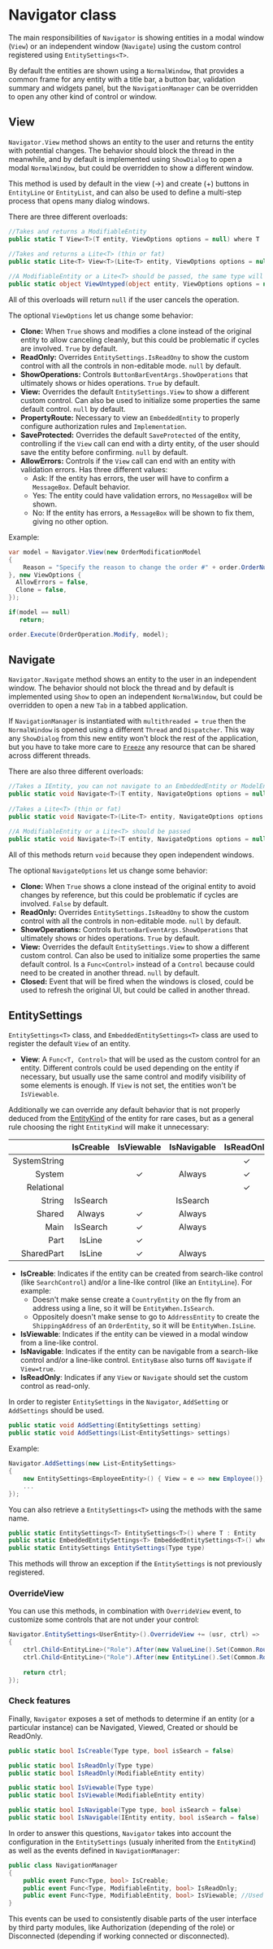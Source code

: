 ﻿# Navigator class

The main responsibilities of `Navigator` is showing entities in a modal window (`View`) or an independent window (`Navigate`) using the custom control registered using `EntitySettings<T>`. 

By default the entities are shown using a `NormalWindow`, that provides a common frame for any entity with a title bar, a button bar, validation summary and widgets panel, but the `NavigationManager` can be overridden to open any other kind of control or window.  

## View

`Navigator.View` method shows an entity to the user and returns the entity with potential changes. The behavior should block the thread in the meanwhile, and by default is implemented using `ShowDialog` to open a modal `NormalWindow`, but could be overridden to show a different window.

This method is used by default in the view (->) and create (+) buttons in `EntityLine` or `EntityList`, and can also be used to define a multi-step process that opens many dialog windows. 

There are three different overloads: 

```C#
//Takes and returns a ModifiableEntity
public static T View<T>(T entity, ViewOptions options = null) where T : ModifiableEntity
 
//Takes and returns a Lite<T> (thin or fat)
public static Lite<T> View<T>(Lite<T> entity, ViewOptions options = null) where T: class, IEntity

//A ModifiableEntity or a Lite<T> should be passed, the same type will be returned 
public static object ViewUntyped(object entity, ViewOptions options = null)
```

All of this overloads will return `null` if the user cancels the operation.

The optional `ViewOptions` let us change some behavior: 

* **Clone:** When `True` shows and modifies a clone instead of the original entity to allow canceling cleanly, but this could be problematic if cycles are involved. `True` by default.
* **ReadOnly:** Overrides `EntitySettings.IsReadOny` to show the custom control with all the controls in non-editable mode. `null` by default.
* **ShowOperations:** Controls `ButtonBarEventArgs.ShowOperations` that ultimately shows or hides operations. `True` by default.
* **View:** Overrides the default `EntitySettings.View` to show a different custom control. Can also be used to initialize some properties the same default control. `null` by default.
* **PropertyRoute:** Necessary to view an `EmbeddedEntity` to properly configure authorization rules and `Implementation`.
* **SaveProtected:** Overrides the default `SaveProtected` of the entity, controlling if the `View` call can end with a dirty entity, of the user should save the entity before confirming. `null` by default.
* **AllowErrors:** Controls if the `View` call can end with an entity with validation errors. Has three different values: 
	* Ask: If the entity has errors, the user will have to confirm a `MessageBox`. Default behavior. 
	* Yes: The entity could have validation errors, no `MessageBox` will be shown.
	* No: If the entity has errors, a `MessageBox` will be shown to fix them, giving no other option.

Example: 


```C#
var model = Navigator.View(new OrderModificationModel
{
    Reason = "Specify the reason to change the order #" + order.OrderNumber
}, new ViewOptions {
  AllowErrors = false, 
  Clone = false, 
});

if(model == null)
   return;

order.Execute(OrderOperation.Modify, model);
```

## Navigate
`Navigator.Navigate` method shows an entity to the user in an independent window. The behavior should not block the thread and by default is implemented using `Show` to open an independent `NormalWindow`, but could be overridden to open a new `Tab` in a tabbed application. 

If `NavigationManager` is instantiated with `multithreaded = true` then the `NormalWindow` is opened using a different `Thread` and `Dispatcher`. This way any `ShowDialog` from this new entity won't block the rest of the application, but you have to take more care to [`Freeze`](http://msdn.microsoft.com/en-us/library/system.windows.freezable(v=vs.110).aspx) any resource that can be shared across different threads. 


There are also three different overloads: 

```C#
//Takes a IEntity, you can not navigate to an EmbeddedEntity or ModelEntity!
public static void Navigate<T>(T entity, NavigateOptions options = null) where T : IEntity
 
//Takes a Lite<T> (thin or fat)
public static void Navigate<T>(Lite<T> entity, NavigateOptions options = null) where T : class, IEntity

//A ModifiableEntity or a Lite<T> should be passed
public static void Navigate<T>(T entity, NavigateOptions options = null) where T : IEntity
```

All of this methods return `void` because they open independent windows.

The optional `NavigateOptions` let us change some behavior: 

* **Clone:** When `True` shows a clone instead of the original entity to avoid changes by reference, but this could be problematic if cycles are involved. `False` by default.
* **ReadOnly:** Overrides `EntitySettings.IsReadOny` to show the custom control with all the controls in non-editable mode. `null` by default.
* **ShowOperations:** Controls `ButtonBarEventArgs.ShowOperations` that ultimately shows or hides operations. `True` by default.
* **View:** Overrides the default `EntitySettings.View` to show a different custom control. Can also be used to initialize some properties the same default control. Is a `Func<Control>` instead of a `Control` because could need to be created in another thread. `null` by default.
* **Closed:** Event that will be fired when the windows is closed, could be used to refresh the original UI, but could be called in another thread.


## EntitySettings

`EntitySettings<T>` class, and `EmbeddedEntitySettings<T>` class are used to register the default `View` of an entity.

* **View**: A `Func<T, Control>` that will be used as the custom control for an entity. Different controls could be used depending on the entity if necessary, but usually use the same control and modify visibility of some elements is enough. If `View` is not set, the entities won't be `IsViewable`. 

Additionally we can override any default behavior that is not properly deduced from the [EntityKind](../../Signum.Entities/EntityKindAttribute.md) of the entity for rare cases, but as a general rule choosing the right `EntityKind` will make it unnecessary:


|               |IsCreable    |	IsViewable	|IsNavigable| IsReadOnly
|--------------:|:-----------:|:-----------:|:---------:|:-----------:
| SystemString	| 	          |      	    |	        | ✓
| System	    | 	          |✓            |Always	    | ✓
| Relational	| 	          |             |     	    | ✓
| String	    | IsSearch    |	            |IsSearch	| 
| Shared	    | Always	  |✓	        |Always	    | 
| Main	        | IsSearch    |✓	        |Always	    | 
| Part	        | IsLine	  |✓	        |    	    | 
| SharedPart	| IsLine	  |✓	        |Always	    | 


* **IsCreable**: Indicates if the entity can be created from search-like control (like `SearchControl`) and/or a line-like control (like an `EntityLine`). For example:
	* Doesn't make sense create a `CountryEntity` on the fly from an address using a line, so it will be `EntityWhen.IsSearch`.
	* Oppositely doesn't make sense to go to `AddressEntity` to create the `ShippingAddress` of an `OrderEntity`, so it will be `EntityWhen.IsLine`.
* **IsViewable**: Indicates if the entity can be viewed in a modal window from a line-like control.
* **IsNavigable**: Indicates if the entity can be navigable from a search-like control and/or a line-like control. `EntityBase` also turns off `Navigate` if `View=true`.   
* **IsReadOnly**: Indicates if any `View` or `Navigate` should set the custom control as read-only. 


In order to register `EntitySettings` in the `Navigator`, `AddSetting` or `AddSettings`  should be used. 

```C#
public static void AddSetting(EntitySettings setting)
public static void AddSettings(List<EntitySettings> settings)
````

Example: 

```C#
Navigator.AddSettings(new List<EntitySettings>
{
    new EntitySettings<EmployeeEntity>() { View = e => new Employee()},
    ...
});
```

You can also retrieve a `EntitySettings<T>` using the methods with the same name.

```C#
public static EntitySettings<T> EntitySettings<T>() where T : Entity
public static EmbeddedEntitySettings<T> EmbeddedEntitySettings<T>() where T : EmbeddedEntity
public static EntitySettings EntitySettings(Type type)
````

This methods will throw an exception if the `EntitySettings` is not previously registered. 

### OverrideView

You can use this methods, in combination with `OverrideView` event, to customize some controls that are not under your control: 

```C#
Navigator.EntitySettings<UserEntity>().OverrideView += (usr, ctrl) =>
{
    ctrl.Child<EntityLine>("Role").After(new ValueLine().Set(Common.RouteProperty, "[UserEmployeeMixin].AllowLogin"));
    ctrl.Child<EntityLine>("Role").After(new EntityLine().Set(Common.RouteProperty, "[UserEmployeeMixin].Employee"));
    
    return ctrl;
});
```

### Check features 

Finally, `Navigator` exposes a set of methods to determine if an entity (or a particular instance) can be Navigated, Viewed, Created or should be ReadOnly. 

```C#
public static bool IsCreable(Type type, bool isSearch = false)

public static bool IsReadOnly(Type type)
public static bool IsReadOnly(ModifiableEntity entity)

public static bool IsViewable(Type type)
public static bool IsViewable(ModifiableEntity entity)

public static bool IsNavigable(Type type, bool isSearch = false)
public static bool IsNavigable(IEntity entity, bool isSearch = false)
``` 

In order to answer this questions, `Navigator` takes into account the configuration in the `EntitySettings` (usualy inherited from the `EntityKind`) as well as the events defined in `NavigationManager`: 

```C#
public class NavigationManager
{
    public event Func<Type, bool> IsCreable;
    public event Func<Type, ModifiableEntity, bool> IsReadOnly;
    public event Func<Type, ModifiableEntity, bool> IsViewable; //Used for IsViewable and IsNavigable
}
```

This events can be used to consistently disable parts of the user interface by third party modules, like Authorization (depending of the role) or Disconnected (depending if working connected or disconnected). 